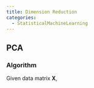```yaml
---
title: Dimension Reduction
categories:
  - StatisticalMachineLearning
---
```


## PCA

### Algorithm

Given data matrix $\mathbf{X}$, 